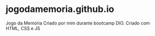 # jogodamemoria.github.io
Jogo da Memória Criado por mim durante bootcamp DIO.
Criado com HTML, CSS e JS
